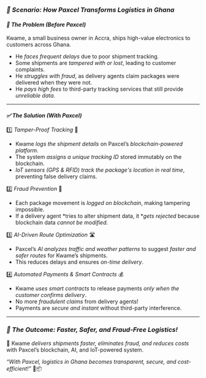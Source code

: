 ### *🚛 Scenario: How Paxcel Transforms Logistics in Ghana*  

#### *🚨 The Problem (Before Paxcel)*  
Kwame, a small business owner in Accra, ships high-value electronics to customers across Ghana.  
- He *faces frequent delays* due to poor shipment tracking.  
- Some shipments are *tampered with or lost*, leading to customer complaints.  
- He *struggles with fraud*, as delivery agents claim packages were delivered when they were not.  
- He *pays high fees* to third-party tracking services that still provide *unreliable data*.  

---

#### *✅ The Solution (With Paxcel)*  

1️⃣ *Tamper-Proof Tracking* 🚀  
- Kwame *logs the shipment details* on Paxcel’s *blockchain-powered platform*.  
- The system *assigns a unique tracking ID* stored immutably on the blockchain.  
- *IoT sensors (GPS & RFID) track the package's location in real time*, preventing false delivery claims.  

2️⃣ *Fraud Prevention* 🔐  
- Each package movement is *logged on blockchain*, making tampering impossible.  
- If a delivery agent *tries to alter shipment data, it **gets rejected* because blockchain data *cannot be modified*.  

3️⃣ *AI-Driven Route Optimization* 🛣️  
- Paxcel’s *AI analyzes traffic and weather patterns* to suggest *faster and safer routes* for Kwame’s shipments.  
- This reduces delays and ensures *on-time delivery*.  

4️⃣ *Automated Payments & Smart Contracts* 💰  
- Kwame *uses smart contracts* to release payments *only when the customer confirms delivery*.  
- No more *fraudulent claims* from delivery agents!  
- Payments are *secure and instant* without third-party interference.  

---

### *🌟 The Outcome: Faster, Safer, and Fraud-Free Logistics!*  
🚀 Kwame *delivers shipments faster, eliminates fraud, and reduces costs* with Paxcel’s blockchain, AI, and IoT-powered system.  

*“With Paxcel, logistics in Ghana becomes transparent, secure, and cost-efficient!”* 🔗📦